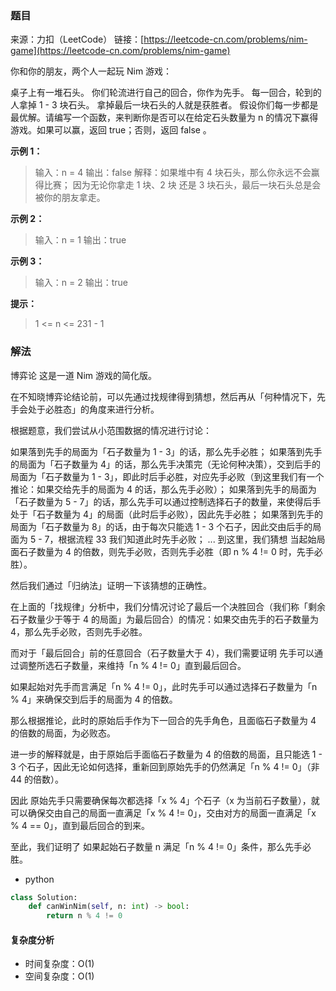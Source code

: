 ### 题目
来源：力扣（LeetCode）
链接：[https://leetcode-cn.com/problems/nim-game](https://leetcode-cn.com/problems/nim-game)

你和你的朋友，两个人一起玩 Nim 游戏：

桌子上有一堆石头。
你们轮流进行自己的回合，你作为先手。
每一回合，轮到的人拿掉 1 - 3 块石头。
拿掉最后一块石头的人就是获胜者。
假设你们每一步都是最优解。请编写一个函数，来判断你是否可以在给定石头数量为 n 的情况下赢得游戏。如果可以赢，返回 true；否则，返回 false 。

 

**示例 1：**
>输入：n = 4
>输出：false 
>解释：如果堆中有 4 块石头，那么你永远不会赢得比赛；
>因为无论你拿走 1 块、2 块 还是 3 块石头，最后一块石头总是会被你的朋友拿走。

**示例 2：**
>输入：n = 1
>输出：true

**示例 3：**
>输入：n = 2
>输出：true


**提示：**
>1 <= n <= 231 - 1





### 解法
博弈论
这是一道 Nim 游戏的简化版。

在不知晓博弈论结论前，可以先通过找规律得到猜想，然后再从「何种情况下，先手会处于必胜态」的角度来进行分析。

根据题意，我们尝试从小范围数据的情况进行讨论：

如果落到先手的局面为「石子数量为 1 - 3」的话，那么先手必胜；
如果落到先手的局面为「石子数量为 4」的话，那么先手决策完（无论何种决策），交到后手的局面为「石子数量为 1 - 3」，即此时后手必胜，对应先手必败（到这里我们有一个推论：如果交给先手的局面为 4 的话，那么先手必败）；
如果落到先手的局面为「石子数量为 5 - 7」的话，那么先手可以通过控制选择石子的数量，来使得后手处于「石子数量为 4」的局面（此时后手必败），因此先手必胜；
如果落到先手的局面为「石子数量为 8」的话，由于每次只能选 1 - 3 个石子，因此交由后手的局面为 5 - 7，根据流程 33 我们知道此时先手必败；
...
到这里，我们猜想 当起始局面石子数量为 4 的倍数，则先手必败，否则先手必胜（即 n % 4 != 0 时，先手必胜）。

然后我们通过「归纳法」证明一下该猜想的正确性。

在上面的「找规律」分析中，我们分情况讨论了最后一个决胜回合（我们称「剩余石子数量少于等于 4 的局面」为最后回合）的情况：如果交由先手的石子数量为 4，那么先手必败，否则先手必胜。

而对于「最后回合」前的任意回合（石子数量大于 4），我们需要证明 先手可以通过调整所选石子数量，来维持「n % 4 != 0」直到最后回合。

如果起始对先手而言满足「n % 4 != 0」，此时先手可以通过选择石子数量为「n % 4」来确保交到后手的局面为 4 的倍数。

那么根据推论，此时的原始后手作为下一回合的先手角色，且面临石子数量为 4 的倍数的局面，为必败态。

进一步的解释就是，由于原始后手面临石子数量为 4 的倍数的局面，且只能选 1 - 3 个石子，因此无论如何选择，重新回到原始先手的仍然满足「n % 4 != 0」（非 44 的倍数）。

因此 原始先手只需要确保每次都选择「x % 4」个石子（x 为当前石子数量），就可以确保交由自己的局面一直满足「x % 4 != 0」，交由对方的局面一直满足「x % 4 == 0」，直到最后回合的到来。

至此，我们证明了 如果起始石子数量 n 满足「n % 4 != 0」条件，那么先手必胜。






* python
```python
class Solution:
    def canWinNim(self, n: int) -> bool:
        return n % 4 != 0
```


#### 复杂度分析
* 时间复杂度：O(1)
* 空间复杂度：O(1)